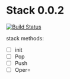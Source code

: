 # Stack 0.0.2

[![Build Status](https://travis-ci.org/rtv22/stack.svg?branch=master)](https://travis-ci.org/rtv22/stack)

stack methods:
- [ ] init
- [ ] Pop
- [ ] Push
- [ ] Oper=
